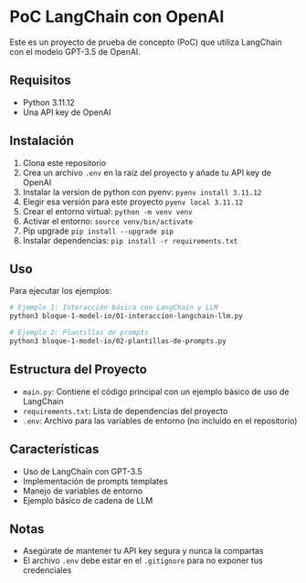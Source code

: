 # PoC LangChain con OpenAI

Este es un proyecto de prueba de concepto (PoC) que utiliza LangChain con el modelo GPT-3.5 de OpenAI.

## Requisitos

- Python 3.11.12
- Una API key de OpenAI

## Instalación

1. Clona este repositorio
2. Crea un archivo `.env` en la raíz del proyecto y añade tu API key de OpenAI
3. Instalar la version de python con pyenv: `pyenv install 3.11.12`
4. Elegir esa versión para este proyecto `pyenv local 3.11.12`
5. Crear el entorno virtual: `python -m venv venv`
6. Activar el entorno: `source venv/bin/activate`
7. Pip upgrade `pip install --upgrade pip`
8. Instalar dependencias: `pip install -r requirements.txt`

## Uso

Para ejecutar los ejemplos:

```bash
# Ejemplo 1: Interacción básica con LangChain y LLM
python3 bloque-1-model-io/01-interaccion-langchain-llm.py

# Ejemplo 2: Plantillas de prompts
python3 bloque-1-model-io/02-plantillas-de-prompts.py

```

## Estructura del Proyecto

- `main.py`: Contiene el código principal con un ejemplo básico de uso de LangChain
- `requirements.txt`: Lista de dependencias del proyecto
- `.env`: Archivo para las variables de entorno (no incluido en el repositorio)

## Características

- Uso de LangChain con GPT-3.5
- Implementación de prompts templates
- Manejo de variables de entorno
- Ejemplo básico de cadena de LLM

## Notas

- Asegúrate de mantener tu API key segura y nunca la compartas
- El archivo `.env` debe estar en el `.gitignore` para no exponer tus credenciales 